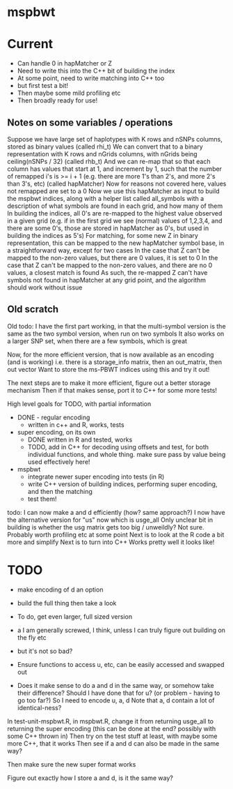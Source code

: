 # mspbwt

Current
=============
 - Can handle 0 in hapMatcher or Z
 - Need to write this into the C++ bit of building the index
 - At some point, need to write matching into C++ too
 - but first test a bit!
 - Then maybe some mild profiling etc
 - Then broadly ready for use!



## Notes on some variables / operations

Suppose we have large set of haplotypes with K rows and nSNPs columns, stored as binary values (called rhi_t)
We can convert that to a binary representation with K rows and nGrids columns, with nGrids being ceiling(nSNPs / 32) (called rhb_t)
And we can re-map that so that each column has values that start at 1, and increment by 1, such that the number of remapped i's is >= i + 1 (e.g. there are more 1's than 2's, and more 2's than 3's, etc) (called hapMatcher)
Now for reasons not covered here, values not remapped are set to a 0
Now we use this hapMatcher as input to build the mspbwt indices, along with a helper list called all_symbols with a description of what symbols are found in each grid, and how many of them
In building the indices, all 0's are re-mapped to the highest value observed in a given grid (e.g. if in the first grid we see (normal) values of 1,2,3,4, and there are some 0's, those are stored in hapMatcher as 0's, but used in building the indices as 5's)
For matching, for some new Z in binary representation, this can be mapped to the new hapMatcher symbol base, in a straightforward way, except for two cases
In the case that Z can't be mapped to the non-zero values, but there are 0 values, it is set to 0
In the case that Z can't be mapped to the non-zero values, and there are no 0 values, a closest match is found
As such, the re-mapped Z can't have symbols not found in hapMatcher at any grid point, and the algorithm should work without issue

## Old scratch

 



Old todo:
I have the first part working, in that the multi-symbol version is the same as the two symbol version, when run on two symbols
It also works on a larger SNP set, when there are a few symbols, which is great

Now, for the more efficient version, that is now available as an encoding (and is working)
i.e. there is a storage_info matrix, then an out_matrix, then out vector
Want to store the ms-PBWT indices using this and try it out!

The next steps are to make it more efficient, figure out a better storage mechanism
Then if that makes sense, port it to C++ for some more tests!

High level goals for TODO, with partial information
 - DONE - regular encoding
   - written in c++ and R, works, tests
 - super encoding, on its own
   - DONE written in R and tested, works
   - TODO, add in C++ for decoding using offsets and test, for both individual functions, and whole thing. make sure pass by value being used effectively here!
 - mspbwt
   - integrate newer super encoding into tests (in R)
   - write C++ version of building indices, performing super encoding, and then the matching
   - test them!




todo:
I can now make a and d efficiently (how? same approach?)
I now have the alternative version for "us" now which is usge_all
Only unclear bit in building is whether the usg matrix gets too big / unweildly? Not sure. Probably worth profiling etc at some point
Next is to look at the R code a bit more and simplify
Next is to turn into C++
Works pretty well it looks like!


TODO
================
 - make encoding of d an option
 - build the full thing then take a look
 - To do, get even larger, full sized version
 - a I am generally screwed, I think, unless I can truly figure out building on the fly etc
 - but it's not so bad?


 - Ensure functions to access u, etc, can be easily accessed and swapped out
 - Does it make sense to do a and d in the same way, or somehow take their difference? Should I have done that for u? (or problem - having to go too far?)
So I need to encode u, a, d 
Note that a, d contain a lot of identical-ness?

In test-unit-mspbwt.R, in mspbwt.R, change it from returning usge_all to returning the super encoding (this can be done at the end? possibly with some C++ thrown in)
Then try on the test stuff at least, with maybe some more C++, that it works
Then see if a and d can also be made in the same way?

Then make sure the new super format works

Figure out exactly how I store a and d, is it the same way?
